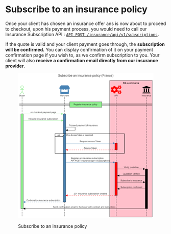 # Subscribe to an insurance policy

Once your client has chosen an insurance offer ans is now about to proceed to checkout, upon his payment process, you would need to call our Insurance Subscription API : [`API POST /insurance/api/v1/subscriptions`](../../api-reference/insurance-api/)`.`&#x20;

If the quote is valid and your client payment goes through, the **subscription will be confirmed.** You can display confirmation of it on your payment confirmation page if you wish to, as we confirm subscription to you. Your client will also **receive a confirmation email directly from our insurance provider**.

<figure><img src="../../.gitbook/assets/Subscribe an insurance policy (France).png" alt=""><figcaption><p>Subscribe to an insurance policy</p></figcaption></figure>
